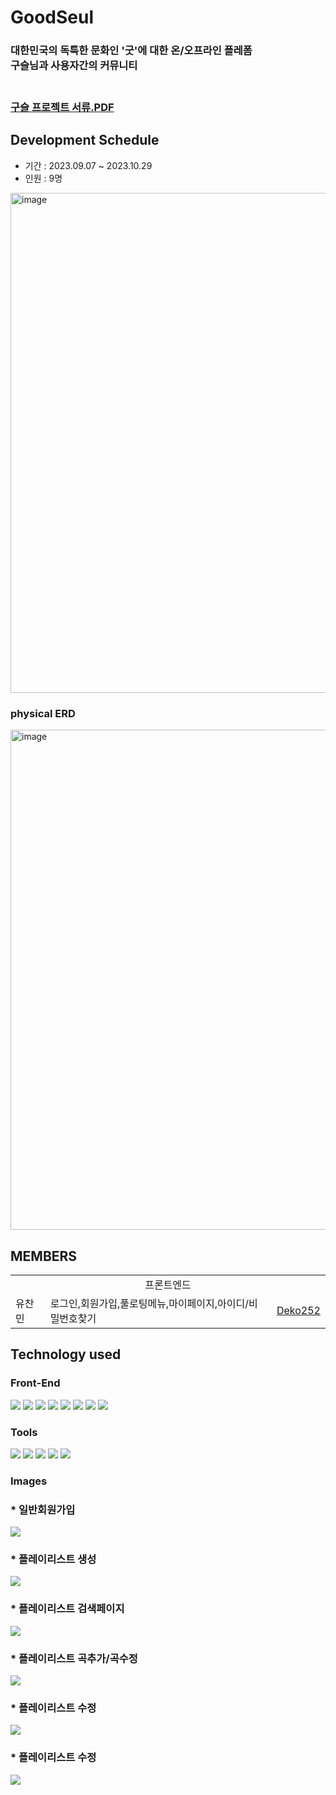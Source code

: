 
# GoodSeul
<h3>대한민국의 독특한 문화인 '굿'에 대한 온/오프라인 플레폼<br/> 구슬님과 사용자간의 커뮤니티<h3/>

<br/>
<a href="https://github.com/Deko252/jumjin/files/13317065/_compressed.pdf">구슬 프로젝트 서류.PDF</a><br/>

## Development Schedule
* 기간 : 2023.09.07 ~ 2023.10.29
* 인원 : 9명

<img width="800" alt="image" src="https://github.com/itnaupna/wepli/assets/124419012/2ee8e84d-4993-463b-adf6-7e2579fe1478">

### physical ERD

<img width="800" alt="image" src="https://github.com/itnaupna/wepli/assets/124419012/95a364fa-7c19-4b64-844b-f6f6d986feb6">

## MEMBERS

<table width="800">
    <tr>
    <td colspan="3" style="text-align: center;">프론트엔드</td>
  </tr>
  <tr>
    <td>유찬민</td>
    <td>로그인,회원가입,풀로팅메뉴,마이페이지,아이디/비밀번호찾기</td>
    <td><a href="https://github.com/Deko252">Deko252</td>
  </tr>
</table>

## Technology used
### Front-End
<div>
  <img src="https://img.shields.io/badge/css-1572B6?style=for-the-badge&logo=css3&logoColor=white"> 
  <img src="https://img.shields.io/badge/javascript-F7DF1E?style=for-the-badge&logo=javascript&logoColor=black"> 
  <img src="https://img.shields.io/badge/react-61DAFB?style=for-the-badge&logo=react&logoColor=white">
  <img src="https://img.shields.io/badge/Axios-5A29E4?style=for-the-badge&logo=Axios&logoColor=white">
  <img src="https://img.shields.io/badge/reactrouter-CA4245?style=for-the-badge&logo=reactrouter&logoColor=white">
  <img src="https://img.shields.io/badge/recoil-5A29E4?style=for-the-badge&logo=recoil&logoColor=white">
  <img src="https://img.shields.io/badge/jwt-5A29E4?style=for-the-badge&logo=jwt&logoColor=white">
  <img src="https://img.shields.io/badge/typescript-61DAFB?style=for-the-badge&logo=typescript&logoColor=white">
</div>

### Tools
<div> 
  <img src="https://img.shields.io/badge/github-181717?style=for-the-badge&logo=github&logoColor=white">
  <img src="https://img.shields.io/badge/git-F05032?style=for-the-badge&logo=git&logoColor=white">
  <img src="https://img.shields.io/badge/Discord-5865F2?style=for-the-badge&logo=Discord&logoColor=white">
  <img src="https://img.shields.io/badge/figma-F24E1E?style=for-the-badge&logo=figma&c%2B%2B&logoColor=white">
  <img src="https://img.shields.io/badge/npm-F24E1E?style=for-the-badge&logo=npm&c%2B%2B&logoColor=white">
</div>

### Images
### * 일반회원가입
<img src="https://github.com/Deko252/jumjin/assets/114369279/4a1042e7-7b2a-4b0d-a8c0-28fe4ed416ba?raw=true">

### * 플레이리스트 생성
<img src="https://github.com/Deko252/jumjin/assets/114369279/8fe9544c-e381-4973-bf80-dbefeaee2756?raw=true">

### * 플레이리스트 검색페이지
<img src="https://github.com/Deko252/jumjin/assets/114369279/c3bfadf2-cc8e-45a1-9e68-a19e8c1942f8?raw=true">

### * 플레이리스트 곡추가/곡수정
<img src="https://github.com/Deko252/jumjin/assets/114369279/4c3043a8-bce3-4380-991b-a10c07b58d36?raw=true">

### * 플레이리스트 수정
<img src="https://github.com/Deko252/jumjin/assets/114369279/7d918a6b-e7ed-4a2a-8aa5-40e13ad4447c?raw=true">

### * 플레이리스트 수정
<img src="https://github.com/Deko252/jumjin/assets/114369279/38511c09-e5fb-43ba-bf06-f496ff701329?raw=true">

